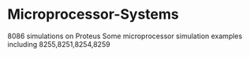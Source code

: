 # Microprocessor-Systems
8086 simulations on Proteus
Some microprocessor simulation examples including 8255,8251,8254,8259

